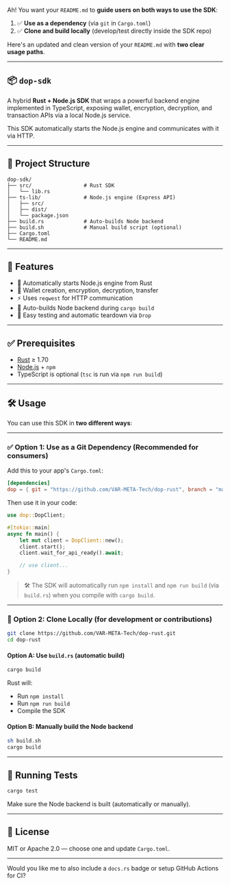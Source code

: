 Ah! You want your `README.md` to **guide users on both ways to use the SDK**:

1. ✅ **Use as a dependency** (via `git` in `Cargo.toml`)
2. ✅ **Clone and build locally** (develop/test directly inside the SDK repo)

Here's an updated and clean version of your `README.md` with **two clear usage paths**.

---

## 📦 `dop-sdk`

A hybrid **Rust + Node.js SDK** that wraps a powerful backend engine implemented in TypeScript, exposing wallet, encryption, decryption, and transaction APIs via a local Node.js service.

This SDK automatically starts the Node.js engine and communicates with it via HTTP.

---

## 📁 Project Structure

```
dop-sdk/
├── src/                 # Rust SDK
│   └── lib.rs
├── ts-lib/              # Node.js engine (Express API)
│   ├── src/
│   ├── dist/
│   └── package.json
├── build.rs             # Auto-builds Node backend
├── build.sh             # Manual build script (optional)
├── Cargo.toml
└── README.md
```

---

## 🚀 Features

- 📡 Automatically starts Node.js engine from Rust
- 🔐 Wallet creation, encryption, decryption, transfer
- ⚡ Uses `reqwest` for HTTP communication
- 🔁 Auto-builds Node backend during `cargo build`
- 🧪 Easy testing and automatic teardown via `Drop`

---

## ✅ Prerequisites

- [Rust](https://www.rust-lang.org/tools/install) ≥ 1.70
- [Node.js](https://nodejs.org/) + `npm`
- TypeScript is optional (`tsc` is run via `npm run build`)

---

## 🛠 Usage

You can use this SDK in **two different ways**:

---

### ✅ Option 1: Use as a Git Dependency (Recommended for consumers)

Add this to your app's `Cargo.toml`:

```toml
[dependencies]
dop = { git = "https://github.com/VAR-META-Tech/dop-rust", branch = "main" }
```

Then use it in your code:

```rust
use dop::DopClient;

#[tokio::main]
async fn main() {
    let mut client = DopClient::new();
    client.start();
    client.wait_for_api_ready().await;

    // use client...
}
```

> 🛠 The SDK will automatically run `npm install` and `npm run build` (via `build.rs`) when you compile with `cargo build`.

---

### 🧪 Option 2: Clone Locally (for development or contributions)

```bash
git clone https://github.com/VAR-META-Tech/dop-rust.git
cd dop-rust
```

#### Option A: Use `build.rs` (automatic build)

```bash
cargo build
```

Rust will:
- Run `npm install`
- Run `npm run build`
- Compile the SDK

#### Option B: Manually build the Node backend

```bash
sh build.sh
cargo build
```

---

## 🧪 Running Tests

```bash
cargo test
```

Make sure the Node backend is built (automatically or manually).

---

## 📄 License

MIT or Apache 2.0 — choose one and update `Cargo.toml`.

---

Would you like me to also include a `docs.rs` badge or setup GitHub Actions for CI?
